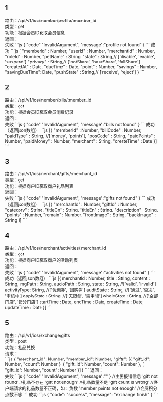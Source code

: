 <h2>1</h2>
路由：/api/v1/ios/member/profile/:member_id  <br/>
类型：get  <br/>
功能：根据会员ID获取会员信息  <br/>
返回：<br/>
失败
```js
{
  "code":"InvalidArgument",
  "message":"profile not found"
}
```
成功
```js
{
  "memberId"     : Number,
  "userId"       : Number,
  "merchantId"   : Number,
  "roleId"       : Number,
  "petName"      : String,
  "state"        : String,// ['disable', 'enable', 'suspend']
  "privacy"      : String,// ['notShare', 'baseShare', 'fullShare']
  "createdAt"    : Date,
  "dueTime"      : Date,
  "point"        : Number,
  "savings"      : Number,
  "savingDueTime": Date,
  "pushState"    : String,// ['receive', 'reject']
}
```
<h2>2</h2>
路由：/api/v1/ios/member/bills/:member_id  <br/>
类型：get  <br/>
功能：根据会员ID获取会员消费记录  <br/>
返回：  <br/>
失败
```js
{
  "code":"InvalidArgument",
  "message":"bills not found"
}
```
成功（返回json数组）
```js
[{
  "memberId"   : Number,
  "billCode"   : Number,
  "paidType"   : String, //['money', 'points'],
  "posCode"    : String,
  "paidPoints" : Number,
  "paidMoney"  : Number,
  "merchant"   : String,
  "createTime" : Date
}]
```
<h2>3</h2>
路由：/api/v1/ios/merchant/gifts/:merchant_id  <br/>
类型：get  <br/>
功能：根据商户ID获取商户礼品列表  <br/>
返回：  <br/>
失败
```js
{
  "code":"InvalidArgument",
  "message":"gifts not found"
}
```
成功（返回json数组）
```js
[{
  "merchantId"  : Number,
  "giftId"      : Number,
  "category"    : String,
  "titleCn"     : String,
  "titleEn"     : String,
  "description" : String,
  "points"      : Number,
  "remain"      : Number,
  "frontImage"  : String,
  "backImage"   : String
}]
```
<h2>4</h2>
路由：/api/v1/ios/merchant/activities/:merchant_id  <br/>
类型：get  <br/>
功能：根据商户ID获取商户的活动列表  <br/>
返回：  <br/>
失败
```js
{
  "code":"InvalidArgument",
  "message":"activities not found"
}
```
成功（返回json数组）
```js
[{
  merchantId  : Number,
  title       : String,
  content     : String,
  imgPath     : String,
  audioPath   : String,
  state       : String, //['valid', 'invalid']
  activityType: String, //['优惠券', '团购券']
  auditState  : String, //['通过', '否决', '审核中']
  applyState  : String, //['无限制', '需申领']
  wholeState  : String, //['全部门店', '部分门店']
  startTime   : Date,
  endTime     : Date,
  createTime  : Date,
  updateTime  : Date
}]
```
<h2>5</h2>
路由：/api/v1/ios/exchange/gifts  <br/>
类型：post  <br/>
功能：礼品兑换  <br/>
请求：  <br/>
```js
{
  "merchant_id": Number,
  "member_id": Number,
  "gifts": [{
    "gift_id": Number,
    "count": Number
  }, {
    "gift_id": Number,
    "count": Number
  }, {
    "gift_id": Number,
    "count": Number
  }]
}
```
返回：  <br/>
失败
```js
{
  "code":"InvalidArgument",
  "message":""
}
//主要报错信息
'gift not found'    //礼品不存在
'gift not enough'   //礼品数量不足
'gift count is wrong'  //客户端请求的礼品数量不正确，如：负数
'member points not enough'    //会员积分点数不够
```
成功
```js
{
  "code": "success",
  "message": "exchange finish"
}
```
